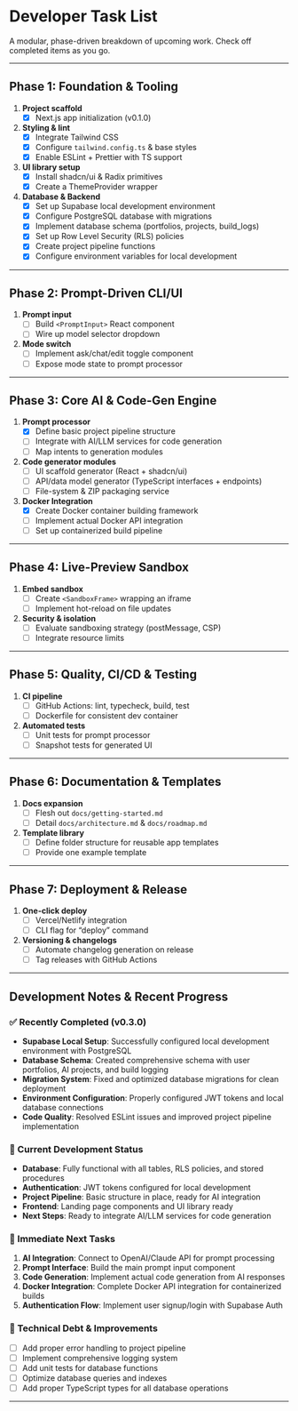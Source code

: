 <!-- docs/dev-tasks.md -->

# Developer Task List

A modular, phase-driven breakdown of upcoming work. Check off completed items as you go.

---

## Phase 1: Foundation & Tooling

1. **Project scaffold**
   - [x] Next.js app initialization (v0.1.0)
2. **Styling & lint**
   - [x] Integrate Tailwind CSS
   - [x] Configure `tailwind.config.ts` & base styles
   - [x] Enable ESLint + Prettier with TS support
3. **UI library setup**
   - [x] Install shadcn/ui & Radix primitives
   - [x] Create a ThemeProvider wrapper
4. **Database & Backend**
   - [x] Set up Supabase local development environment
   - [x] Configure PostgreSQL database with migrations
   - [x] Implement database schema (portfolios, projects, build_logs)
   - [x] Set up Row Level Security (RLS) policies
   - [x] Create project pipeline functions
   - [x] Configure environment variables for local development

---

## Phase 2: Prompt-Driven CLI/UI

1. **Prompt input**
   - [ ] Build `<PromptInput>` React component
   - [ ] Wire up model selector dropdown
2. **Mode switch**
   - [ ] Implement ask/chat/edit toggle component
   - [ ] Expose mode state to prompt processor

---

## Phase 3: Core AI & Code-Gen Engine

1. **Prompt processor**
   - [x] Define basic project pipeline structure
   - [ ] Integrate with AI/LLM services for code generation
   - [ ] Map intents to generation modules
2. **Code generator modules**
   - [ ] UI scaffold generator (React + shadcn/ui)
   - [ ] API/data model generator (TypeScript interfaces + endpoints)
   - [ ] File-system & ZIP packaging service
3. **Docker Integration**
   - [x] Create Docker container building framework
   - [ ] Implement actual Docker API integration
   - [ ] Set up containerized build pipeline

---

## Phase 4: Live-Preview Sandbox

1. **Embed sandbox**
   - [ ] Create `<SandboxFrame>` wrapping an iframe
   - [ ] Implement hot-reload on file updates
2. **Security & isolation**
   - [ ] Evaluate sandboxing strategy (postMessage, CSP)
   - [ ] Integrate resource limits

---

## Phase 5: Quality, CI/CD & Testing

1. **CI pipeline**
   - [ ] GitHub Actions: lint, typecheck, build, test
   - [ ] Dockerfile for consistent dev container
2. **Automated tests**
   - [ ] Unit tests for prompt processor
   - [ ] Snapshot tests for generated UI

---

## Phase 6: Documentation & Templates

1. **Docs expansion**
   - [ ] Flesh out `docs/getting-started.md`
   - [ ] Detail `docs/architecture.md` & `docs/roadmap.md`
2. **Template library**
   - [ ] Define folder structure for reusable app templates
   - [ ] Provide one example template

---

## Phase 7: Deployment & Release

1. **One-click deploy**
   - [ ] Vercel/Netlify integration
   - [ ] CLI flag for “deploy” command
2. **Versioning & changelogs**
   - [ ] Automate changelog generation on release
   - [ ] Tag releases with GitHub Actions

---

## Development Notes & Recent Progress

### ✅ Recently Completed (v0.3.0)

- **Supabase Local Setup**: Successfully configured local development environment with PostgreSQL
- **Database Schema**: Created comprehensive schema with user portfolios, AI projects, and build logging
- **Migration System**: Fixed and optimized database migrations for clean deployment
- **Environment Configuration**: Properly configured JWT tokens and local database connections
- **Code Quality**: Resolved ESLint issues and improved project pipeline implementation

### 🔧 Current Development Status

- **Database**: Fully functional with all tables, RLS policies, and stored procedures
- **Authentication**: JWT tokens configured for local development
- **Project Pipeline**: Basic structure in place, ready for AI integration
- **Frontend**: Landing page components and UI library ready
- **Next Steps**: Ready to integrate AI/LLM services for code generation

### 🎯 Immediate Next Tasks

1. **AI Integration**: Connect to OpenAI/Claude API for prompt processing
2. **Prompt Interface**: Build the main prompt input component
3. **Code Generation**: Implement actual code generation from AI responses
4. **Docker Integration**: Complete Docker API integration for containerized builds
5. **Authentication Flow**: Implement user signup/login with Supabase Auth

### 📝 Technical Debt & Improvements

- [ ] Add proper error handling to project pipeline
- [ ] Implement comprehensive logging system
- [ ] Add unit tests for database functions
- [ ] Optimize database queries and indexes
- [ ] Add proper TypeScript types for all database operations

---
